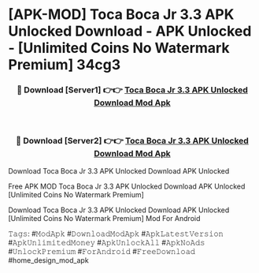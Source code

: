 # [APK-MOD] Toca Boca Jr 3.3 APK Unlocked Download - APK Unlocked - [Unlimited Coins No Watermark Premium] 34cg3



<div align="center">
<h3>🔴 Download [Server1] 👉👉 <a href="https://momento.my/?title=Toca_Boca_Jr_3.3_APK_Unlocked_Download">Toca Boca Jr 3.3 APK Unlocked Download Mod Apk</a></h3><br>

<h3>🔴 Download [Server2] 👉👉 <a href="https://momento.my/?title=Toca_Boca_Jr_3.3_APK_Unlocked_Download">Toca Boca Jr 3.3 APK Unlocked Download Mod Apk</a></h3>
</div>



Download Toca Boca Jr 3.3 APK Unlocked Download APK Unlocked

Free APK MOD Toca Boca Jr 3.3 APK Unlocked Download APK Unlocked [Unlimited Coins No Watermark Premium]

Download Toca Boca Jr 3.3 APK Unlocked Download APK Unlocked [Unlimited Coins No Watermark Premium] Mod For Android

𝚃𝚊𝚐𝚜: #𝙼𝚘𝚍𝙰𝚙𝚔 #𝙳𝚘𝚠𝚗𝚕𝚘𝚊𝚍𝙼𝚘𝚍𝙰𝚙𝚔 #𝙰𝚙𝚔𝙻𝚊𝚝𝚎𝚜𝚝𝚅𝚎𝚛𝚜𝚒𝚘𝚗 #𝙰𝚙𝚔𝚄𝚗𝚕𝚒𝚖𝚒𝚝𝚎𝚍𝙼𝚘𝚗𝚎𝚢 #𝙰𝚙𝚔𝚄𝚗𝚕𝚘𝚌𝚔𝙰𝚕𝚕 #𝙰𝚙𝚔𝙽𝚘𝙰𝚍𝚜 #𝚄𝚗𝚕𝚘𝚌𝚔𝙿𝚛𝚎𝚖𝚒𝚞𝚖 #𝙵𝚘𝚛𝙰𝚗𝚍𝚛𝚘𝚒𝚍 #𝙵𝚛𝚎𝚎𝙳𝚘𝚠𝚗𝚕𝚘𝚊𝚍 #home_design_mod_apk
